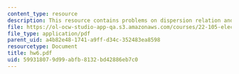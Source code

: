 ```yaml
---
content_type: resource
description: This resource contains problems on dispersion relation and Brewster angle.
file: https://ol-ocw-studio-app-qa.s3.amazonaws.com/courses/22-105-electromagnetic-interactions-fall-2005/599318079d99abfb8132bd42886eb7c0_hw6.pdf
file_type: application/pdf
parent_uid: a4b82e48-1741-a9ff-d34c-352483ea8598
resourcetype: Document
title: hw6.pdf
uid: 59931807-9d99-abfb-8132-bd42886eb7c0
---
```

